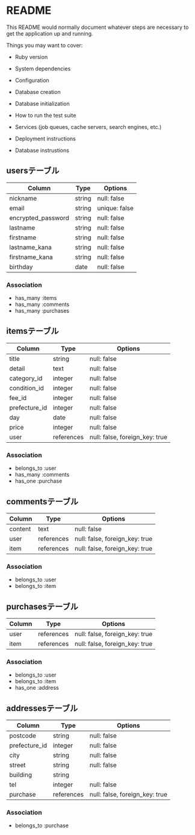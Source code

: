 # README

This README would normally document whatever steps are necessary to get the
application up and running.

Things you may want to cover:

* Ruby version

* System dependencies

* Configuration

* Database creation

* Database initialization

* How to run the test suite

* Services (job queues, cache servers, search engines, etc.)

* Deployment instructions

* Database instrustions
 ## usersテーブル
|Column            |Type    |Options       |
|------------------|--------|--------------|
|nickname          |string  |null: false   |
|email             |string  |unique: false |
|encrypted_password|string  |null: false   |
|lastname          |string  |null: false   |
|firstname         |string  |null: false   |
|lastname_kana     |string  |null: false   |
|firstname_kana    |string  |null: false   |
|birthday          |date    |null: false   |

### Association
- has_many :items
- has_many :comments
- has_many :purchases


 ## itemsテーブル
|Column        |Type       |Options                        |
|--------------|-----------|-------------------------------|
|title         |string     |null: false                    |
|detail        |text       |null: false                    |
|category_id   |integer    |null: false                    |
|condition_id  |integer    |null: false                    |
|fee_id        |integer    |null: false                    |
|prefecture_id |integer    |null: false                    |
|day           |date       |null: false                    |
|price         |integer    |null: false                    |
|user          |references |null: false, foreign_key: true |

### Association
- belongs_to :user
- has_many :comments
- has_one :purchase


 ## commentsテーブル
|Column    |Type       |Options                        |
|----------|-----------|-------------------------------|
|content   |text       |null: false                    |
|user      |references |null: false, foreign_key: true |
|item      |references |null: false, foreign_key: true |


### Association
- belongs_to :user
- belongs_to :item


 ## purchasesテーブル
|Column    |Type       |Options                        |
|----------|-----------|-------------------------------|
|user      |references |null: false, foreign_key: true |
|item      |references |null: false, foreign_key: true |

### Association
- belongs_to :user
- belongs_to :item
- has_one :address 


 ## addressesテーブル
|Column        |Type       |Options                        |
|--------------|-----------|-------------------------------|
|postcode      |string     |null: false                    |
|prefecture_id |integer    |null: false                    |
|city          |string     |null: false                    |
|street        |string     |null: false                    |
|building      |string     |                               |
|tel           |integer    |null: false                    |
|purchase      |references |null: false, foreign_key: true |

### Association
- belongs_to :purchase
